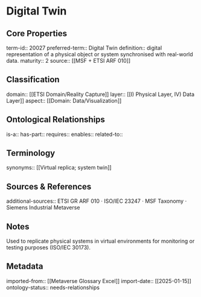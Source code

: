 # Digital Twin

## Core Properties
term-id:: 20027
preferred-term:: Digital Twin
definition:: digital representation of a physical object or system synchronised with real-world data.
maturity:: 2
source:: [[MSF + ETSI ARF 010]]

## Classification
domain:: [[ETSI Domain/Reality Capture]]
layer:: [[I) Physical Layer, IV) Data Layer]]
aspect:: [[Domain: Data/Visualization]]

## Ontological Relationships
is-a:: 
has-part:: 
requires:: 
enables:: 
related-to:: 

## Terminology
synonyms:: [[Virtual replica; system twin]]

## Sources & References
additional-sources:: ETSI GR ARF 010 · ISO/IEC 23247 · MSF Taxonomy · Siemens Industrial Metaverse

## Notes
Used to replicate physical systems in virtual environments for monitoring or testing purposes (ISO/IEC 30173).

## Metadata
imported-from:: [[Metaverse Glossary Excel]]
import-date:: [[2025-01-15]]
ontology-status:: needs-relationships